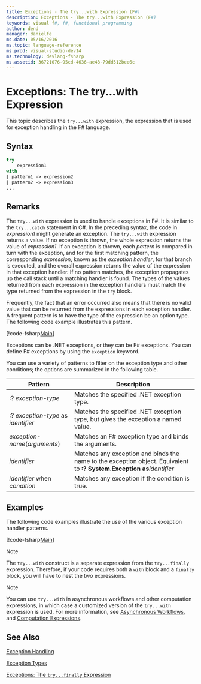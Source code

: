 ```yaml
---
title: Exceptions - The try...with Expression (F#)
description: Exceptions - The try...with Expression (F#)
keywords: visual f#, f#, functional programming
author: dend
manager: danielfe
ms.date: 05/16/2016
ms.topic: language-reference
ms.prod: visual-studio-dev14
ms.technology: devlang-fsharp
ms.assetid: 36721076-95cd-4636-ae43-79dd512bee6c 
---
```


# Exceptions: The try...with Expression

This topic describes the `try...with` expression, the expression that is used for exception handling in the F# language.


## Syntax

```fsharp
try
    expression1
with
| pattern1 -> expression2
| pattern2 -> expression3
...
```

## Remarks
The `try...with` expression is used to handle exceptions in F#. It is similar to the `try...catch` statement in C#. In the preceding syntax, the code in *expression1* might generate an exception. The `try...with` expression returns a value. If no exception is thrown, the whole expression returns the value of *expression1*. If an exception is thrown, each *pattern* is compared in turn with the exception, and for the first matching pattern, the corresponding *expression*, known as the *exception handler*, for that branch is executed, and the overall expression returns the value of the expression in that exception handler. If no pattern matches, the exception propagates up the call stack until a matching handler is found. The types of the values returned from each expression in the exception handlers must match the type returned from the expression in the `try` block.

Frequently, the fact that an error occurred also means that there is no valid value that can be returned from the expressions in each exception handler. A frequent pattern is to have the type of the expression be an option type. The following code example illustrates this pattern.

[!code-fsharp[Main](../../../../samples/snippets/fslangref2/snippet5601.fs)]

Exceptions can be .NET exceptions, or they can be F# exceptions. You can define F# exceptions by using the `exception` keyword.

You can use a variety of patterns to filter on the exception type and other conditions; the options are summarized in the following table.


|Pattern|Description|
|-------|-----------|
|:? *exception-type*|Matches the specified .NET exception type.|
|:? *exception-type* as *identifier*|Matches the specified .NET exception type, but gives the exception a named value.|
|*exception-name*(*arguments*)|Matches an F# exception type and binds the arguments.|
|*identifier*|Matches any exception and binds the name to the exception object. Equivalent to **:? System.Exception as***identifier*|
|*identifier* when *condition*|Matches any exception if the condition is true.|

## Examples
The following code examples illustrate the use of the various exception handler patterns.

[!code-fsharp[Main](../../../../samples/snippets/fslangref2/snippet5602.fs)]
    
>[!NOTE] 
The `try...with` construct is a separate expression from the `try...finally` expression. Therefore, if your code requires both a `with` block and a `finally` block, you will have to nest the two expressions.

>[!NOTE] 
You can use `try...with` in asynchronous workflows and other computation expressions, in which case a customized version of the `try...with` expression is used. For more information, see [Asynchronous Workflows](../asynchronous-workflows.md), and [Computation Expressions](../computation-expressions.md).


## See Also
[Exception Handling](index.md)

[Exception Types](exception-types.md)

[Exceptions: The `try...finally` Expression](the-try-finally-expression.md)